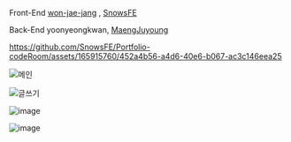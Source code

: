 Front-End
<a href = "https://github.com/won-jae-jang">won-jae-jang<a/> , <a href = "https://github.com/SnowsFE">SnowsFE<a/>
<br>

Back-End
yoonyeongkwan, <a href = "https://github.com/MaengJuyoung">MaengJuyoung<a/>

https://github.com/SnowsFE/Portfolio-codeRoom/assets/165915760/452a4b56-a4d6-40e6-b067-ac3c146eea25

![메인](https://github.com/SnowsFE/Portfolio-codeRoom/assets/165915760/4c15f84d-f5f0-439e-9b14-6e2bbd892d92)

![글쓰기](https://github.com/SnowsFE/Portfolio-codeRoom/assets/165915760/62ddeca3-17a4-4d3f-aa19-9a21bad040f2)

![image](https://github.com/won-jae-jang/code-room/assets/108388488/7b1a66d2-3323-41f9-bf4c-dae18c68fb72)

![image](https://github.com/won-jae-jang/code-room/assets/108388488/93bc5c44-82a2-4b7e-9080-f520f10e6792)
